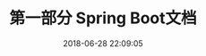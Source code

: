 ---
title: 第一部分 Spring Boot文档
date: 2018-06-28 22:09:05
categories:
- Spring Boot 2.0.3.RELEASE 参考指南翻译
tags:
- Spring Boot
- 翻译
---